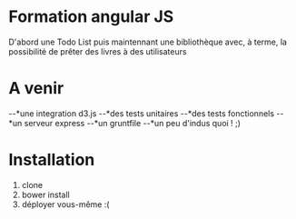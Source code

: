 # Formation angular JS
D'abord une Todo List puis maintennant une bibliothèque avec, à terme, la possibilité de prêter des livres à des utilisateurs

# A venir 
--*une integration d3.js
--*des tests unitaires
--*des tests fonctionnels
--*un serveur express
--*un gruntfile
--*un peu d'indus quoi ! ;)
# Installation
1. clone
2. bower install
3. déployer vous-même :(